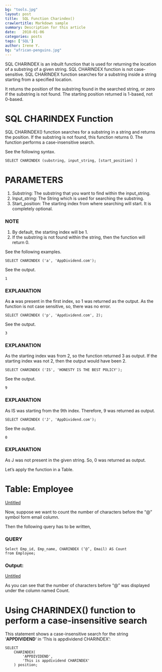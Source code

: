 ```yaml
---
bg: "tools.jpg"
layout: post
title:  SQL Function Charindex()
crawlertitle: Markdown sample
summary: Description for this article
date:   2018-01-06
categories: posts
tags: ['SQL']
author: Irene Y.
bg: "african-penguins.jpg"
---
```

SQL CHARINDEX is an inbuilt function that is used for returning the location of a substring of a given string. SQL CHARINDEX function is not case-sensitive. SQL CHARINDEX function searches for a substring inside a string starting from a specified location.

It returns the position of the substring found in the searched string, or zero if the substring is not found. The starting position returned is 1-based, not 0-based.

# **SQL CHARINDEX Function**

SQL CHARINDEX() function searches for a substring in a string and returns the position. If the substring is not found, this function returns 0. The function performs a case-insensitive search.

See the following syntax.

```
SELECT CHARINDEX (substring, input_string, [start_position] )

```

# **PARAMETERS**

1. Substring: The substring that you want to find within the input_string.
2. Input_string: The String which is used for searching the substring.
3. Start_position: The starting index from where searching will start. It is completely optional.

### **NOTE**

1. By default, the starting index will be 1.
2. If the substring is not found within the string, then the function will return 0.

See the following examples.

```
SELECT CHARINDEX ('a', 'AppDividend.com');
```

See the output.

```
1
```

### **EXPLANATION**

As **a** was present in the first index, so 1 was returned as the output. As the function is not case sensitive, so, there was no error.

```
SELECT CHARINDEX ('p', 'Appdividend.com', 2);
```

See the output.

```
3
```

### **EXPLANATION**

As the starting index was from 2, so the function returned 3 as output. If the starting index was not 2, then the output would have been 2.

```
SELECT CHARINDEX ('IS', 'HONESTY IS THE BEST POLICY');
```

See the output.

```
9
```

### **EXPLANATION**

As IS was starting from the 9th index. Therefore, 9 was returned as output.

```
SELECT CHARINDEX ('J', 'AppDividend.com');

```

See the output.

```
0
```

### **EXPLANATION**

As J was not present in the given string. So, 0 was returned as output.

Let’s apply the function in a Table.

# **Table: Employee**

[Untitled](https://www.notion.so/ec2bcd1b714d48e1a72102e0c33f3110)

Now, suppose we want to count the number of characters before the “@” symbol form email column.

Then the following query has to be written,

### **QUERY**

```
Select Emp_id, Emp_name, CHARINDEX (‘@’, Email) AS Count 
from Employee;

```

### **Output:**

[Untitled](https://www.notion.so/4c2f7e7262674e688e43bd799014915d)

As you can see that the number of characters before “@” was displayed under the column named Count.

# **Using CHARINDEX() function to perform a case-insensitive search**

This statement shows a case-insensitive search for the string ‘**APPDIVIDEND**‘ in ‘This is appdividend CHARINDEX’:

```
SELECT 
    CHARINDEX(
        'APPDIVIDEND', 
        'This is appdividend CHARINDEX'
    ) position;
```